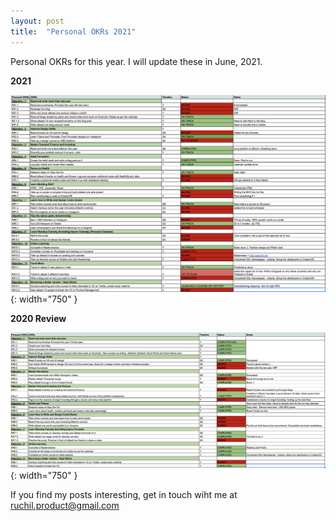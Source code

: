```yaml
---
layout: post
title:  "Personal OKRs 2021"
---
```


Personal OKRs for this year. I will update these in June, 2021.

**2021**


![image](https://github.com/23Ruchil/Blog/blob/gh-pages/assets/Images/2021.png?raw=true){: width="750" }


**2020 Review**

![image](https://github.com/23Ruchil/Blog/blob/gh-pages/assets/Images/2020.png?raw=true){: width="750" }



If you find my posts interesting, get in touch wiht me at ruchil.product@gmail.com 

